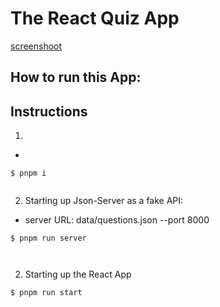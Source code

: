 # The React Quiz App

[screenshoot](./public/the-react-quiz.png)


## How to run this App:

## Instructions

1. 

- 

```
$ pnpm i 
 
```


2. Starting up Json-Server as a fake API:

- server URL: data/questions.json --port 8000

```
$ pnpm run server
 
 
```


2. Starting up the React App 

```
$ pnpm run start
```

